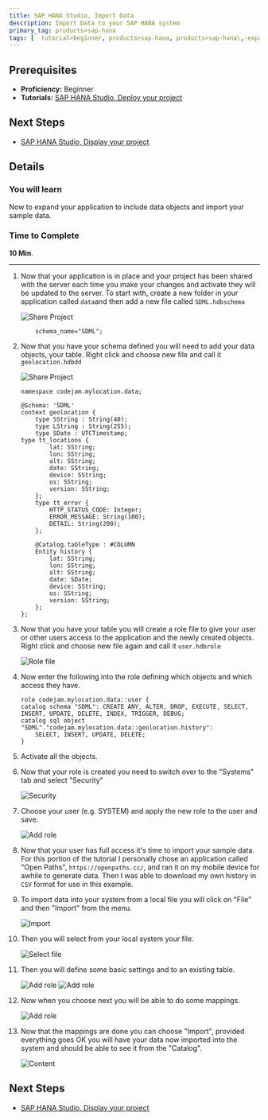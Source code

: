 ```yaml
---
title: SAP HANA Studio, Import Data
description: Import Data to your SAP HANA system
primary_tag: products>sap-hana
tags: [  tutorial>beginner, products>sap-hana, products>sap-hana\,-express-edition , products>sap-hana-studio ]
---
```

## Prerequisites  
 - **Proficiency:** Beginner
 - **Tutorials:** [SAP HANA Studio, Deploy your project](https://www.sap.com/developer/tutorials/studio-deploy-project.html)

## Next Steps
 - [SAP HANA Studio, Display your project](https://www.sap.com/developer/tutorials/studio-display-project.html)

## Details
### You will learn  
Now to expand your application to include data objects and import your sample data.

### Time to Complete
**10 Min**.

---

1. Now that your application is in place and your project has been shared with the server each time you make your changes and activate they will be updated to the server. To start with, create a new folder in your application called `data`and then add a new file called `SDML.hdbschema`

	![Share Project](1.png)

	```
		schema_name="SDML";
	```

2. Now that you have your schema defined you will need to add your data objects, your table. Right click and choose new file and call it `geolocation.hdbdd`

    ![Share Project](2.png)

    ```
    namespace codejam.mylocation.data;

    @Schema: 'SDML'
    context geolocation {
        type SString : String(40);
        type LString : String(255);
        type SDate : UTCTimestamp;
    type tt_locations {
            lat: SString;
            lon: SString;
            alt: SString;
            date: SString;
            device: SString;
            os: SString;
            version: SString;
        };
        type tt_error {
            HTTP_STATUS_CODE: Integer;
            ERROR_MESSAGE: String(100);
            DETAIL: String(200);
        };

        @Catalog.tableType : #COLUMN
        Entity history {
            lat: SString;
            lon: SString;
            alt: SString;
            date: SDate;
            device: SString;
            os: SString;
            version: SString;
        };
    };
    ```

3. Now that you have your table you will create a role file to give your user or other users access to the application and the newly created objects. Right click and choose new file again and call it `user.hdbrole`

	![Role file](4.png)

4. Now enter the following into the role defining which objects and which access they have.

	```
	role codejam.mylocation.data::user {
	catalog schema "SDML": CREATE ANY, ALTER, DROP, EXECUTE, SELECT, INSERT, UPDATE, DELETE, INDEX, TRIGGER, DEBUG;
	catalog sql object "SDML"."codejam.mylocation.data::geolocation.history":
		SELECT, INSERT, UPDATE, DELETE;
	}
	```

5. Activate all the objects.
6. Now that your role is created you need to switch over to the "Systems" tab and select "Security"

	![Security](6.png)

7. Choose your user (e.g. SYSTEM) and apply the new role to the user and save.

	![Add role](7.png)

8. Now that your user has full access it's time to import your sample data. For this portion of the tutorial I personally chose an application called "Open Paths", `https://openpaths.cc/`, and ran it on my mobile device for awhile to generate data. Then I was able to download my own history in `CSV` format for use in this example.

9. To import data into your system from a local file you will click on "File" and then "Import" from the menu.

	![Import](8.png)

10. Then you will select from your local system your file.

	![Select file](9.png)

11. Then you will define some basic settings and to an existing table.

	![Add role](10.png)
	![Add role](11.png)

12. Now when you choose next you will be able to do some mappings.

	![Add role](12.png)

13. Now that the mappings are done you can choose "Import", provided everything goes OK you will have your data now imported into the system and should be able to see it from the "Catalog".

	![Content](13.png)

## Next Steps
 - [SAP HANA Studio, Display your project](https://www.sap.com/developer/tutorials/studio-display-project.html)
